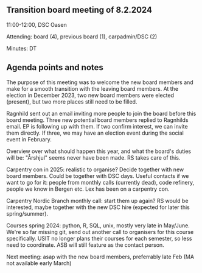 ## Transition board meeting of 8.2.2024

11:00-12:00, DSC Oasen

Attending: board (4), previous board (1), carpadmin/DSC (2)

Minutes: DT


## Agenda points and notes

The purpose of this meeting was to welcome the new board members and make for a smooth transition with the leaving board members. 
At the election in December 2023, two new board members were elected (present), but two more places still need to be filled.

Ragnhild sent out an email inviting more people to join the board before this board meeting. Three new potential board members replied to Ragnhilds email. EP is following up with them. 
If two confirm interest, we can invite them directly. If three, we may have an election event during the social event in February.

Overview over what should happen this year, and what the board's duties will be: "Årshjul" seems never have been made. RS takes care of this.

Carpentry con in 2025: realistic to organise? Decide together with new board members. Could be together with DSC days. 
Useful contacts if we want to go for it: people from monthly calls (currently dead), code refinery, people we know in Bergen etc. Lex has been on a carpentry con. 

Carpentry Nordic Branch monthly call: start them up again? RS would be interested, maybe together with the new DSC hire (expected for later this spring/summer).

Courses spring 2024: python, R, SQL, unix, mostly very late in May/June.
We're so far missing git, send out another call to organisers for this course specifically.
USIT no longer plans their courses for each semester, so less need to coordinate. ASB will still feature as the contact person.


Next meeting: asap with the new board members, preferrably late Feb (MA not available early March)

